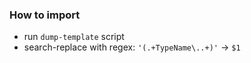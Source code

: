 ### How to import

- run `dump-template` script
- search-replace with regex: `'(.+TypeName\..+)'` -> `$1`
